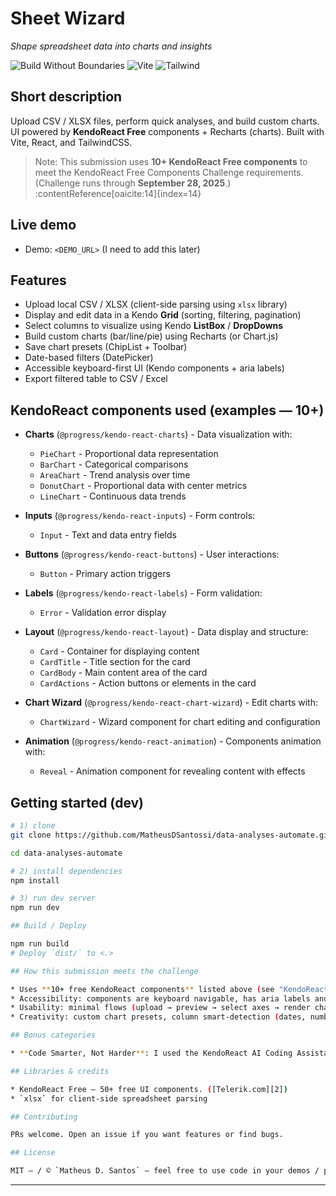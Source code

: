 # Sheet Wizard

_Shape spreadsheet data into charts and insights_

![Build Without Boundaries](https://img.shields.io/badge/KendoReact-Challenge-blue) ![Vite](https://img.shields.io/badge/Vite-✅-pink) ![Tailwind](https://img.shields.io/badge/Tailwind-✅-06b6d4)

## Short description

Upload CSV / XLSX files, perform quick analyses, and build custom charts. UI powered by **KendoReact Free** components + Recharts (charts). Built with Vite, React, and TailwindCSS.

> Note: This submission uses **10+ KendoReact Free components** to meet the KendoReact Free Components Challenge requirements. (Challenge runs through **September 28, 2025**.) :contentReference[oaicite:14]{index=14}

## Live demo

- Demo: `<DEMO_URL>` (I need to add this later)

## Features

- Upload local CSV / XLSX (client-side parsing using `xlsx` library)
- Display and edit data in a Kendo **Grid** (sorting, filtering, pagination)
- Select columns to visualize using Kendo **ListBox** / **DropDowns**
- Build custom charts (bar/line/pie) using Recharts (or Chart.js)
- Save chart presets (ChipList + Toolbar)
- Date-based filters (DatePicker)
- Accessible keyboard-first UI (Kendo components + aria labels)
- Export filtered table to CSV / Excel

## KendoReact components used (examples — 10+)

- **Charts** (`@progress/kendo-react-charts`) - Data visualization with:
  - `PieChart` - Proportional data representation
  - `BarChart` - Categorical comparisons
  - `AreaChart` - Trend analysis over time
  - `DonutChart` - Proportional data with center metrics
  - `LineChart` - Continuous data trends

- **Inputs** (`@progress/kendo-react-inputs`) - Form controls:
  - `Input` - Text and data entry fields

- **Buttons** (`@progress/kendo-react-buttons`) - User interactions:
  - `Button` - Primary action triggers

- **Labels** (`@progress/kendo-react-labels`) - Form validation:
  - `Error` - Validation error display

- **Layout** (`@progress/kendo-react-layout`) - Data display and structure:
  - `Card` - Container for displaying content
  - `CardTitle` - Title section for the card
  - `CardBody` - Main content area of the card
  - `CardActions` - Action buttons or elements in the card

- **Chart Wizard** (`@progress/kendo-react-chart-wizard`) - Edit charts with:
  - `ChartWizard` - Wizard component for chart editing and configuration

- **Animation** (`@progress/kendo-react-animation`) - Components animation with:
  - `Reveal` - Animation component for revealing content with effects

## Getting started (dev)

```bash
# 1) clone
git clone https://github.com/MatheusDSantossi/data-analyses-automate.git

cd data-analyses-automate

# 2) install dependencies
npm install

# 3) run dev server
npm run dev

## Build / Deploy

npm run build
# Deploy `dist/` to <.>

## How this submission meets the challenge

* Uses **10+ free KendoReact components** listed above (see "KendoReact components used"). ([Telerik.com][2])
* Accessibility: components are keyboard navigable, has aria labels and color contrast checks.
* Usability: minimal flows (upload → preview → select axes → render chart) and tooltips + help modal.
* Creativity: custom chart presets, column smart-detection (dates, numbers), quick analysis panels.

## Bonus categories

* **Code Smarter, Not Harder**: I used the KendoReact AI Coding Assistant for quick code scaffolding of the Grid integration and some form components (describe exact areas you used it in your submission).

## Libraries & credits

* KendoReact Free — 50+ free UI components. ([Telerik.com][2])
* `xlsx` for client-side spreadsheet parsing

## Contributing

PRs welcome. Open an issue if you want features or find bugs.

## License

MIT — / © `Matheus D. Santos` — feel free to use code in your demos / portfolio.

```

---
